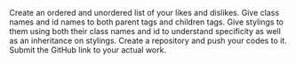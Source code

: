 Create an ordered and unordered list of your likes and dislikes.
Give class names and id names to both parent tags and children tags. Give stylings to them using both their class names and id to understand specificity as well as an inheritance on stylings.
Create a repository and push your codes to it. Submit the GitHub link to your actual work.
